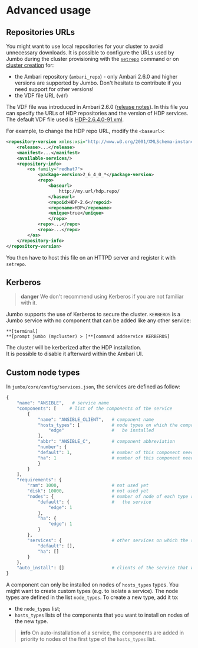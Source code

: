 # Advanced usage

## Repositories URLs

You might want to use local repositories for your cluster to avoid unnecessary downloads. It is possible to configure the URLs used by Jumbo during the cluster provisioning with the [`setrepo`](commands/cluster.md#set-repo) command or on [cluster creation](commands/cluster.md#create) for:
- the Ambari repository (`ambari_repo`) - only Ambari 2.6.0 and higher versions are supported by Jumbo. Don't hesitate to contribute if you need support for other versions!
- the VDF file URL (`vdf`)

The VDF file was introduced in Ambari 2.6.0 ([release notes](https://docs.hortonworks.com/HDPDocuments/Ambari-2.6.0.0/bk_ambari-release-notes/content/ambari_relnotes-2.6.0.0-behavioral-changes.html)). In this file you can specify the URLs of HDP repositories and the version of HDP services. The default VDF file used is [HDP-2.6.4.0-91.xml](http://public-repo-1.hortonworks.com/HDP/centos7/2.x/updates/2.6.4.0/HDP-2.6.4.0-91.xml).

For example, to change the HDP repo URL, modify the `<baseurl>`:
```xml
<repository-version xmlns:xsi="http://www.w3.org/2001/XMLSchema-instance" xsi:noNamespaceSchemaLocation="version_definition.xsd">
    <release>...</release>
    <manifest>...</manifest>
    <available-services/>
    <repository-info>
        <os family="redhat7">
            <package-version>2_6_4_0_*</package-version>
            <repo>
                <baseurl>
                    http://my.url/hdp.repo/
                </baseurl>
                <repoid>HDP-2.6</repoid>
                <reponame>HDP</reponame>
                <unique>true</unique>
                </repo>
            <repo>...</repo>
            <repo>...</repo>
        </os>
    </repository-info>
</repository-version>
```

You then have to host this file on an HTTPD server and register it with `setrepo`.

## Kerberos

> **danger**
> We don't recommend using Kerberos if you are not familiar with it.

Jumbo supports the use of Kerberos to secure the cluster. `KERBEROS` is a Jumbo service with no component that can be added like any other service:

```
**[terminal]
**[prompt jumbo (mycluster) > ]**[command addservice KERBEROS]
```

The cluster will be kerberized after the HDP installation.  
It is possible to disable it afterward within the Ambari UI.

## Custom node types
 
In `jumbo/core/config/services.json`, the services are defined as follow:

```python
{
	"name": "ANSIBLE",	 # service name
	"components": [		# list of the components of the service
		{
			"name": "ANSIBLE_CLIENT",	# component name
			"hosts_types": [           	# node types on which the component can
				"edge"                 	# 	be installed
			],
			"abbr": "ANSIBLE_C",       	# component abbreviation
			"number": {
			"default": 1,              	# number of this component needed in default mode
			"ha": 1                    	# number of this component needed in HA mode
			}
		}
	],
	"requirements": {
		"ram": 1000,					# not used yet
		"disk": 10000,					# not used yet
		"nodes": {						# number of node of each type required to install
			"default": {				# 	the service
				"edge": 1
			},
			"ha": {
				"edge": 1
			}
		},
		"services": {					# other services on which the service depends
			"default": [],
			"ha": []
		}
	},
	"auto_install": []					# clients of the service that will always be installed
}
```

A component can only be installed on nodes of `hosts_types` types. You might want to create custom types (e.g. to isolate a service). The node types are defined in the list `node_types`. To create a new type, add it to:
- the `node_types` list;
- `hosts_types` lists of the components that you want to install on nodes of the new type.


> **info**
> On auto-installation of a service, the components are added in priority to nodes of the first type of the `hosts_types` list.
